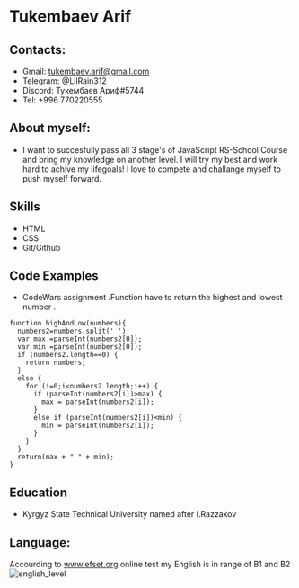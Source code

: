 # Tukembaev Arif

## Contacts:
* Gmail: tukembaev.arif@gmail.com   
* Telegram: @LilRain312
* Discord: Тукембаев Ариф#5744
* Tel: +996 770220555

## About myself:
* I want to succesfully pass all 3 stage's of JavaScript RS-School Course and bring my knowledge on another level. I will try my best and work hard to achive my lifegoals! I love to compete and challange myself to push myself forward. 

## Skills
* HTML
* CSS
* Git/Github

## Code Examples
* CodeWars assignment .Function have to return the highest and lowest number .
```
function highAndLow(numbers){
  numbers2=numbers.split(' ');
  var max =parseInt(numbers2[0]);
  var min =parseInt(numbers2[0]);
  if (numbers2.length==0) {
    return numbers;
  }
  else {
    for (i=0;i<numbers2.length;i++) {
      if (parseInt(numbers2[i])>max) {
        max = parseInt(numbers2[i]);
      }
      else if (parseInt(numbers2[i])<min) {
        min = parseInt(numbers2[i]);
      }
    }
  }
  return(max + " " + min);
}
``` 
## Education
* Kyrgyz State Technical University named after I.Razzakov

## Language:
Accourding to www.efset.org online test my English is in range of B1 and B2 
![english_level](/rsschool-cv/english.png)
